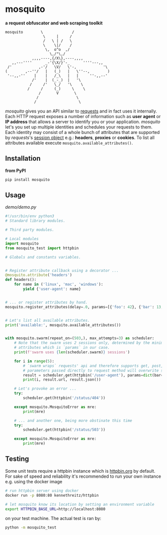 # mosquito
**a request obfuscator and web scraping toolkit**

```
mosquito        \             /
                 \     |     /
                 /   \ | /   \
                 \    \|/    /
                  \,  o^o  ,/
                    \,/"\,/
            ,,,,----,{/X\},----,,,,
   ,,---''''      _-'{\X/}'-_      ''''---,,
 /'            ,-'/   \V/   \'-,            '\
(        ,--''/   |   (_)   |   \''--,        )
 '--,,-''    |    |   /_\   |   |     ''-,,--'
            /'    |  (_-_)  |   '\
           /     /'   \_/   '\    \
          /     /     (_)     \    \
               /       V       \
              /                 \
             /                   \             
```

_mosquito_ gives you an API similar to [requests](https://3.python-requests.org/) and in fact uses 
it internally. Each HTTP request exposes a number of information such as **user agent** or 
**IP address**  that allows a server to identify you or your application. _mosquito_ let's you set 
up multiple identities and schedules your requests to them. Each identity may consist of a whole 
bunch of attributes that are supported by _requests_'s 
[session object](https://3.python-requests.org/user/advanced/#session-objects) e.g.: **headers**, 
**proxies** or **cookies**. To list all attributes available execute 
`mosquito.available_attributes()`.

## Installation
**from PyPI**
```bash
pip install mosquito
```

## Usage
_demo/demo.py_ 
```python
#!/usr/bin/env python3
# Standard library modules.

# Third party modules.

# Local modules
import mosquito
from mosquito_test import httpbin

# Globals and constants variables.


# Register attribute callback using a decorator ...
@mosquito.attribute('headers')
def headers():
    for name in ('linux', 'mac', 'windows'):
        yield {'user-agent': name}


# ... or register attributes by hand.
mosquito.register_attributes(delay=.0, params=[{'foo': 42}, {'bar': 13, 'baz': 37}])


# Let's list all available attributes.
print('available:', mosquito.available_attributes())


with mosquito.swarm(repeat_on=(503,), max_attempts=3) as scheduler:
    # Note that the swarm uses 2 sessions only, determined by the minimum length of passed
    # attributes which is `params` in our case.
    print(f'swarm uses {len(scheduler.swarm)} sessions')

    for i in range(5):
        # `swarm wraps` requests' api and therefore supports get, post, put etc.
        # parameters passed directly to request method will overwrite such registered before
        result = scheduler.get(httpbin('/user-agent'), params=dict(bar=0))
        print(i, result.url, result.json())

    # Let's provoke an error ...
    try:
        scheduler.get(httpbin('/status/404'))

    except mosquito.MosquitoError as mre:
        print(mre)

    # ... and another one, being more obstinate this time
    try:
        scheduler.get(httpbin('/status/503'))

    except mosquito.MosquitoError as mre:
        print(mre)
```


## Testing
Some unit tests require a httpbin instance which is [httpbin.org](https://httpbin.org) by default. 
For sake of speed and reliability it's recommended to run your own instance e.g. using the docker 
image

```bash
# run httpbin server using docker
docker run -p 8080:80 kennethreitz/httpbin

# let mosquito know its location by setting an environment variable
export HTTPBIN_BASE_URL=http://localhost:8080 
```

on your test machine. The actual test is ran by:

```bash
python -m mosquito_test
```
